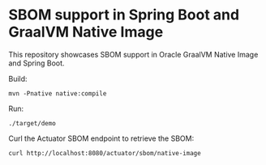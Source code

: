 # SBOM support in Spring Boot and GraalVM Native Image

This repository showcases SBOM support in Oracle GraalVM Native Image and Spring Boot.

Build:

```shell
mvn -Pnative native:compile
```

Run:


```shell
./target/demo
```

Curl the Actuator SBOM endpoint to retrieve the SBOM:

```shell
curl http://localhost:8080/actuator/sbom/native-image
```